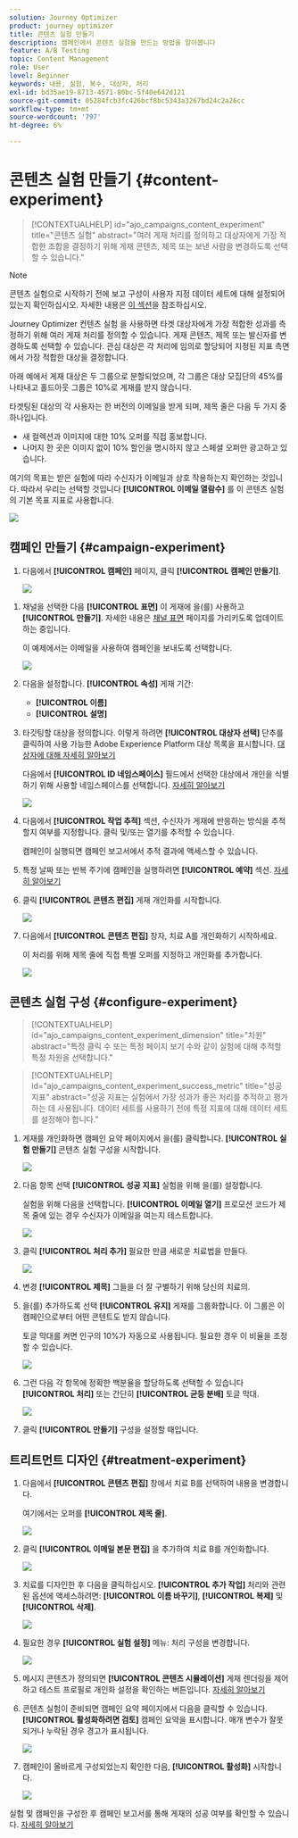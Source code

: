 ```yaml
---
solution: Journey Optimizer
product: journey optimizer
title: 콘텐츠 실험 만들기
description: 캠페인에서 콘텐츠 실험을 만드는 방법을 알아봅니다
feature: A/B Testing
topic: Content Management
role: User
level: Beginner
keywords: 내용, 실험, 복수, 대상자, 처리
exl-id: bd35ae19-8713-4571-80bc-5f40e642d121
source-git-commit: 05284fcb3fc426bcf8bc5343a3267bd24c2a26cc
workflow-type: tm+mt
source-wordcount: '797'
ht-degree: 6%

---
```


# 콘텐츠 실험 만들기 {#content-experiment}

>[!CONTEXTUALHELP]
>id="ajo_campaigns_content_experiment"
>title="콘텐츠 실험"
>abstract="여러 게재 처리를 정의하고 대상자에게 가장 적합한 조합을 결정하기 위해 게재 콘텐츠, 제목 또는 보낸 사람을 변경하도록 선택할 수 있습니다."

>[!NOTE]
>
>콘텐츠 실험으로 시작하기 전에 보고 구성이 사용자 지정 데이터 세트에 대해 설정되어 있는지 확인하십시오. 자세한 내용은 [이 섹션](reporting-configuration.md)을 참조하십시오.

Journey Optimizer 컨텐츠 실험 을 사용하면 타겟 대상자에게 가장 적합한 성과를 측정하기 위해 여러 게재 처리를 정의할 수 있습니다. 게재 콘텐츠, 제목 또는 발신자를 변경하도록 선택할 수 있습니다. 관심 대상은 각 처리에 임의로 할당되어 지정된 지표 측면에서 가장 적합한 대상을 결정합니다.

아래 예에서 게재 대상은 두 그룹으로 분할되었으며, 각 그룹은 대상 모집단의 45%를 나타내고 홀드아웃 그룹은 10%로 게재를 받지 않습니다.

타겟팅된 대상의 각 사용자는 한 버전의 이메일을 받게 되며, 제목 줄은 다음 두 가지 중 하나입니다.

* 새 컬렉션과 이미지에 대한 10% 오퍼를 직접 홍보합니다.
* 나머지 한 곳은 이미지 없이 10% 할인을 명시하지 않고 스페셜 오퍼만 광고하고 있습니다.

여기의 목표는 받은 실험에 따라 수신자가 이메일과 상호 작용하는지 확인하는 것입니다. 따라서 우리는 선택할 것입니다 **[!UICONTROL 이메일 열람수]** 를 이 콘텐츠 실험의 기본 목표 지표로 사용합니다.

![](assets/content_experiment.png)

## 캠페인 만들기 {#campaign-experiment}

1. 다음에서 **[!UICONTROL 캠페인]** 페이지, 클릭 **[!UICONTROL 캠페인 만들기]**.

   ![](assets/content_experiment_1.png)

<!--
1. In the **[!UICONTROL Properties]** section, choose your **[!UICONTROL Campaign type]**:

    * **[!UICONTROL Scheduled]**: designed to send marketing messages and can be executed immediately or at a specified date.

    * **[!UICONTROL API-Triggered]**: designed to send transactional messages, such as password reset notifications or cart abandonment reminders. 
    
        To execute an API-triggered campaign, you will need to make an API call. [Learn more](api-triggered-campaigns.md)
-->
1. 채널을 선택한 다음 **[!UICONTROL 표면]** 이 게재에 을(를) 사용하고 **[!UICONTROL 만들기]**. 자세한 내용은 [채널 표면](../configuration/channel-surfaces.md) 페이지를 가리키도록 업데이트하는 중입니다.

   이 예제에서는 이메일을 사용하여 캠페인을 보내도록 선택합니다.

   ![](assets/content_experiment_2.png)

1. 다음을 설정합니다. **[!UICONTROL 속성]** 게재 기간:
   * **[!UICONTROL 이름]**
   * **[!UICONTROL 설명]**

1. 타깃팅할 대상을 정의합니다. 이렇게 하려면 **[!UICONTROL 대상자 선택]** 단추를 클릭하여 사용 가능한 Adobe Experience Platform 대상 목록을 표시합니다. [대상자에 대해 자세히 알아보기](../audience/about-audiences.md)

   다음에서 **[!UICONTROL ID 네임스페이스]** 필드에서 선택한 대상에서 개인을 식별하기 위해 사용할 네임스페이스를 선택합니다. [자세히 알아보기](get-started-experiment.md#content-experiment-work)

   ![](assets/content_experiment_16.png)

1. 다음에서 **[!UICONTROL 작업 추적]** 섹션, 수신자가 게재에 반응하는 방식을 추적할지 여부를 지정합니다. 클릭 및/또는 열기를 추적할 수 있습니다.

   캠페인이 실행되면 캠페인 보고서에서 추적 결과에 액세스할 수 있습니다.

1. 특정 날짜 또는 반복 주기에 캠페인을 실행하려면 **[!UICONTROL 예약]** 섹션. [자세히 알아보기](create-campaign.md)

1. 클릭 **[!UICONTROL 콘텐츠 편집]** 게재 개인화를 시작합니다.

   ![](assets/content_experiment_17.png)

1. 다음에서 **[!UICONTROL 콘텐츠 편집]** 창자, 치료 A를 개인화하기 시작하세요.

   이 처리를 위해 제목 줄에 직접 특별 오퍼를 지정하고 개인화를 추가합니다.

   ![](assets/content_experiment_5.png)

## 콘텐츠 실험 구성 {#configure-experiment}

>[!CONTEXTUALHELP]
>id="ajo_campaigns_content_experiment_dimension"
>title="차원"
>abstract="특정 클릭 수 또는 특정 페이지 보기 수와 같이 실험에 대해 추적할 특정 차원을 선택합니다."

>[!CONTEXTUALHELP]
>id="ajo_campaigns_content_experiment_success_metric"
>title="성공 지표"
>abstract="성공 지표는 실험에서 가장 성과가 좋은 처리를 추적하고 평가하는 데 사용됩니다. 데이터 세트를 사용하기 전에 특정 지표에 대해 데이터 세트를 설정해야 합니다."

1. 게재를 개인화하면 캠페인 요약 페이지에서 을(를) 클릭합니다. **[!UICONTROL 실험 만들기]** 콘텐츠 실험 구성을 시작합니다.

   ![](assets/content_experiment_3.png)

1. 다음 항목 선택 **[!UICONTROL 성공 지표]** 실험을 위해 을(를) 설정합니다.

   실험을 위해 다음을 선택합니다. **[!UICONTROL 이메일 열기]** 프로모션 코드가 제목 줄에 있는 경우 수신자가 이메일을 여는지 테스트합니다.

   ![](assets/content_experiment_11.png)

1. 클릭 **[!UICONTROL 처리 추가]** 필요한 만큼 새로운 치료법을 만들다.

   ![](assets/content_experiment_8.png)

1. 변경 **[!UICONTROL 제목]** 그들을 더 잘 구별하기 위해 당신의 치료의.

1. 을(를) 추가하도록 선택 **[!UICONTROL 유지]** 게재를 그룹화합니다. 이 그룹은 이 캠페인으로부터 어떤 콘텐트도 받지 않습니다.

   토글 막대를 켜면 인구의 10%가 자동으로 사용됩니다. 필요한 경우 이 비율을 조정할 수 있습니다.

   ![](assets/content_experiment_12.png)

1. 그런 다음 각 항목에 정확한 백분율을 할당하도록 선택할 수 있습니다 **[!UICONTROL 처리]** 또는 간단히 **[!UICONTROL 균등 분배]** 토글 막대.

   ![](assets/content_experiment_13.png)

1. 클릭 **[!UICONTROL 만들기]** 구성을 설정할 때입니다.

## 트리트먼트 디자인 {#treatment-experiment}

1. 다음에서 **[!UICONTROL 콘텐츠 편집]** 창에서 치료 B를 선택하여 내용을 변경합니다.

   여기에서는 오퍼를 **[!UICONTROL 제목 줄]**.

   ![](assets/content_experiment_18.png)

1. 클릭 **[!UICONTROL 이메일 본문 편집]** 을 추가하여 치료 B를 개인화합니다.

   ![](assets/content_experiment_9.png)

1. 치료를 디자인한 후 다음을 클릭하십시오. **[!UICONTROL 추가 작업]** 처리와 관련된 옵션에 액세스하려면: **[!UICONTROL 이름 바꾸기]**, **[!UICONTROL 복제]** 및 **[!UICONTROL 삭제]**.

   ![](assets/content_experiment_7.png)

1. 필요한 경우 **[!UICONTROL 실험 설정]** 메뉴: 처리 구성을 변경합니다.

   ![](assets/content_experiment_19.png)

1. 메시지 콘텐츠가 정의되면 **[!UICONTROL 콘텐츠 시뮬레이션]** 게재 렌더링을 제어하고 테스트 프로필로 개인화 설정을 확인하는 버튼입니다. [자세히 알아보기](../email/preview.md)

1. 콘텐츠 실험이 준비되면 캠페인 요약 페이지에서 다음을 클릭할 수 있습니다. **[!UICONTROL 활성화하려면 검토]** 캠페인 요약을 표시합니다. 매개 변수가 잘못되거나 누락된 경우 경고가 표시됩니다.

   ![](assets/content_experiment_15.png)

1. 캠페인이 올바르게 구성되었는지 확인한 다음, **[!UICONTROL 활성화]** 시작합니다.

   ![](assets/content_experiment_14.png)

실험 및 캠페인을 구성한 후 캠페인 보고서를 통해 게재의 성공 여부를 확인할 수 있습니다. [자세히 알아보기](../reports/campaign-global-report.md#experimentation-report)
